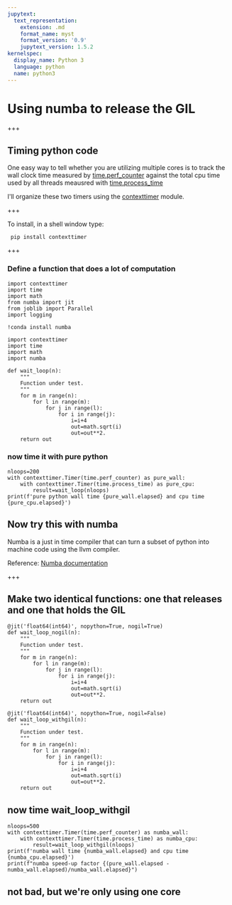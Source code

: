 ```yaml
---
jupytext:
  text_representation:
    extension: .md
    format_name: myst
    format_version: '0.9'
    jupytext_version: 1.5.2
kernelspec:
  display_name: Python 3
  language: python
  name: python3
---
```


# Using numba to release the GIL

+++

## Timing python code


One easy way to tell whether you are utilizing multiple cores is to track the wall clock time measured by [time.perf_counter](https://docs.python.org/3/library/time.html#time.perf_counter) against the total cpu time used by all threads meausred with [time.process_time](https://docs.python.org/3/library/time.html#time.process_time)

I'll organize these two timers using the [contexttimer](https://github.com/brouberol/contexttimer) module.

+++

To install, in a shell window type:

     pip install contexttimer

+++

### Define a function that does a lot of computation

```{code-cell} ipython3
import contexttimer
import time
import math
from numba import jit
from joblib import Parallel
import logging
```

```{code-cell} ipython3
!conda install numba
```

```{code-cell} ipython3
import contexttimer
import time
import math
import numba
```

```{code-cell} ipython3
def wait_loop(n):
    """
    Function under test.
    """
    for m in range(n):
        for l in range(m):
            for j in range(l):
                for i in range(j):
                    i=i+4
                    out=math.sqrt(i)
                    out=out**2.
    return out
```

### now time it with pure python

```{code-cell} ipython3
nloops=200
with contexttimer.Timer(time.perf_counter) as pure_wall:
    with contexttimer.Timer(time.process_time) as pure_cpu:
        result=wait_loop(nloops)
print(f'pure python wall time {pure_wall.elapsed} and cpu time {pure_cpu.elapsed}')
```

## Now try this with numba

Numba is a just in time compiler that can turn a subset of python into machine code using the llvm compiler.

Reference:  [Numba documentation](http://numba.pydata.org/numba-doc/dev/index.html)

+++

## Make two identical functions: one that releases and one that holds the GIL

```{code-cell} ipython3
@jit('float64(int64)', nopython=True, nogil=True)
def wait_loop_nogil(n):
    """
    Function under test.
    """
    for m in range(n):
        for l in range(m):
            for j in range(l):
                for i in range(j):
                    i=i+4
                    out=math.sqrt(i)
                    out=out**2.
    return out
```

```{code-cell} ipython3
@jit('float64(int64)', nopython=True, nogil=False)
def wait_loop_withgil(n):
    """
    Function under test.
    """
    for m in range(n):
        for l in range(m):
            for j in range(l):
                for i in range(j):
                    i=i+4
                    out=math.sqrt(i)
                    out=out**2.
    return out
```

## now time wait\_loop\_withgil

```{code-cell} ipython3
nloops=500
with contexttimer.Timer(time.perf_counter) as numba_wall:
    with contexttimer.Timer(time.process_time) as numba_cpu:
        result=wait_loop_withgil(nloops)
print(f'numba wall time {numba_wall.elapsed} and cpu time {numba_cpu.elapsed}')
print(f"numba speed-up factor {(pure_wall.elapsed - numba_wall.elapsed)/numba_wall.elapsed}")
```

## not bad, but we're only using one core
